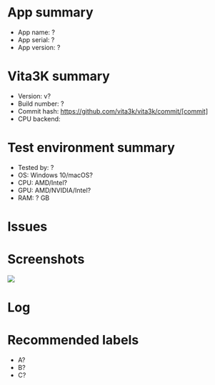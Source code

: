 <!-- Please use the game's name for issue Title -->
<!-- Amend ? below with the correct information -->

# App summary
- App name: ?
- App serial: ?
- App version: ?

# Vita3K summary
- Version: v?
- Build number: ?
- Commit hash: https://github.com/vita3k/vita3k/commit/[commit] <!-- Replace "[commit]" with commit hash -->
- CPU backend:              <!-- As of today Vita3K uses two CPU backend engines to run games: Unicorn and Dynarmic.
                            When testing games Dynarmic should be prefered as it normally gives better results than Unicorn
                            You can change the CPU backend on the emu settings -->

                          

# Test environment summary
- Tested by: ?
- OS: Windows 10/macOS?
- CPU: AMD/Intel?
- GPU: AMD/NVIDIA/Intel?
- RAM: ? GB

# Issues
<!-- Summary of problems -->

# Screenshots
![](https://?)

# Log

# Recommended labels
<!-- See https://github.com/Vita3K/compatibility/labels -->
- A?
- B?
- C?

